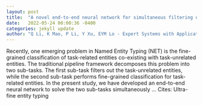 ```yaml
---
layout: post
title:  "A novel end-to-end neural network for simultaneous filtering of task-unrelated named entities and fine-grained typing of task-related named entities"
date:   2022-05-24 00:00:36 -0400
categories: jekyll update
author: "Q Li, K Mao, P Li, Y Xu, EYM Lo - Expert Systems with Applications, 2022"
---
```

Recently, one emerging problem in Named Entity Typing (NET) is the fine-grained classification of task-related entities co-existing with task-unrelated entities. The traditional pipeline framework decomposes this problem into two sub-tasks. The first sub-task filters out the task-unrelated entities, while the second sub-task performs fine-grained classification for task-related entities. In the present study, we have developed an end-to-end neural network to solve the two sub-tasks simultaneously … Cites: ‪Ultra-fine entity typing‬